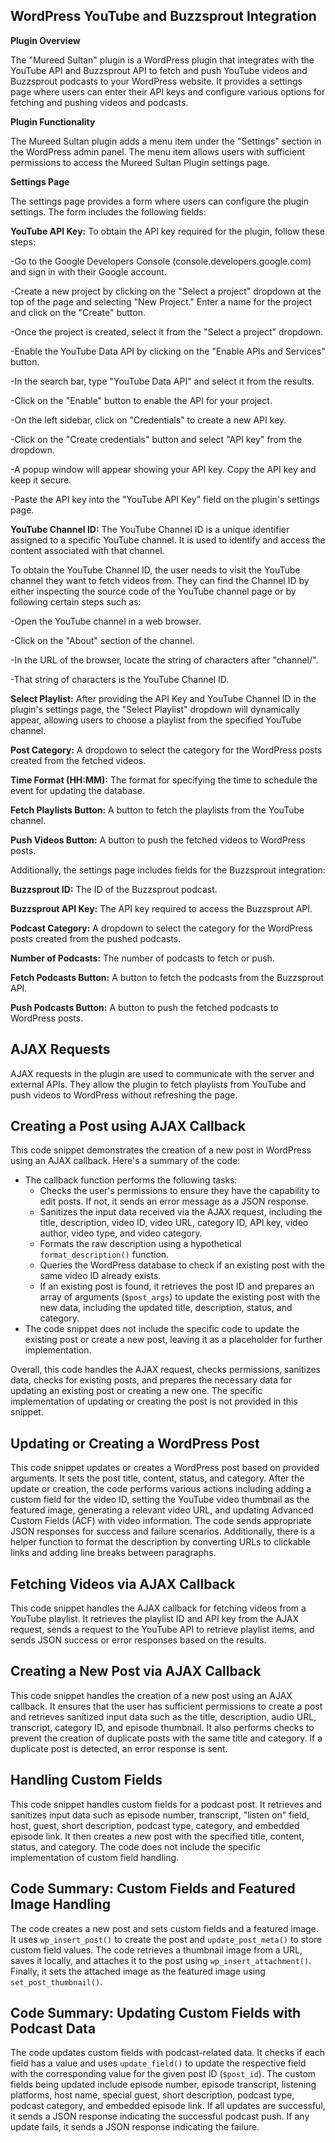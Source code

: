 ## WordPress YouTube and Buzzsprout Integration

**Plugin Overview**

The "Mureed Sultan" plugin is a WordPress plugin that integrates with the YouTube API and Buzzsprout API to fetch and push YouTube videos and Buzzsprout podcasts to your WordPress website. It provides a settings page where users can enter their API keys and configure various options for fetching and pushing videos and podcasts.


**Plugin Functionality**

The Mureed Sultan plugin adds a menu item under the "Settings" section in the WordPress admin panel. The menu item allows users with sufficient permissions to access the Mureed Sultan Plugin settings page.


**Settings Page**

The settings page provides a form where users can configure the plugin settings. The form includes the following fields:


**YouTube API Key:** To obtain the API key required for the plugin, follow these steps:

-Go to the Google Developers Console (console.developers.google.com) and sign in with their Google account.

-Create a new project by clicking on the "Select a project" dropdown at the top of the page and selecting "New Project." Enter a name for the project and click on the "Create" button.

-Once the project is created, select it from the "Select a project" dropdown.

-Enable the YouTube Data API by clicking on the "Enable APIs and Services" button.

-In the search bar, type "YouTube Data API" and select it from the results.

-Click on the "Enable" button to enable the API for your project.

-On the left sidebar, click on "Credentials" to create a new API key.

-Click on the "Create credentials" button and select "API key" from the dropdown.

-A popup window will appear showing your API key. Copy the API key and keep it secure.

-Paste the API key into the "YouTube API Key" field on the plugin's settings page.

**YouTube Channel ID:**  The YouTube Channel ID is a unique identifier assigned to a specific YouTube channel. It is used to identify and access the content associated with that channel. 

To obtain the YouTube Channel ID, the user needs to visit the YouTube channel they want to fetch videos from. They can find the Channel ID by either inspecting the source code of the YouTube channel page or by following certain steps such as:

-Open the YouTube channel in a web browser.

-Click on the "About" section of the channel.

-In the URL of the browser, locate the string of characters after "channel/".

-That string of characters is the YouTube Channel ID.

**Select Playlist:** After providing the API Key and YouTube Channel ID in the plugin's settings page, the "Select Playlist" dropdown will dynamically appear, allowing users to choose a playlist from the specified YouTube channel.

**Post Category:** A dropdown to select the category for the WordPress posts created from the fetched videos.

**Time Format (HH:MM):** The format for specifying the time to schedule the event for updating the database.

**Fetch Playlists Button:** A button to fetch the playlists from the YouTube channel.

**Push Videos Button:** A button to push the fetched videos to WordPress posts.


Additionally, the settings page includes fields for the Buzzsprout integration:


**Buzzsprout ID:** The ID of the Buzzsprout podcast.

**Buzzsprout API Key:** The API key required to access the Buzzsprout API.

**Podcast Category:** A dropdown to select the category for the WordPress posts created from the pushed podcasts.

**Number of Podcasts:** The number of podcasts to fetch or push.

**Fetch Podcasts Button:** A button to fetch the podcasts from the Buzzsprout API.

**Push Podcasts Button:** A button to push the fetched podcasts to WordPress posts.


## AJAX Requests

AJAX requests in the plugin are used to communicate with the server and external APIs. They allow the plugin to fetch playlists from YouTube and push videos to WordPress without refreshing the page.
## Creating a Post using AJAX Callback

This code snippet demonstrates the creation of a new post in WordPress using an AJAX callback. Here's a summary of the code:

- The callback function performs the following tasks:
  - Checks the user's permissions to ensure they have the capability to edit posts. If not, it sends an error message as a JSON response.
  - Sanitizes the input data received via the AJAX request, including the title, description, video ID, video URL, category ID, API key, video author, video type, and video category.
  - Formats the raw description using a hypothetical `format_description()` function.
  - Queries the WordPress database to check if an existing post with the same video ID already exists.
  - If an existing post is found, it retrieves the post ID and prepares an array of arguments (`$post_args`) to update the existing post with the new data, including the updated title, description, status, and category.
- The code snippet does not include the specific code to update the existing post or create a new post, leaving it as a placeholder for further implementation.

Overall, this code handles the AJAX request, checks permissions, sanitizes data, checks for existing posts, and prepares the necessary data for updating an existing post or creating a new one. The specific implementation of updating or creating the post is not provided in this snippet.
## Updating or Creating a WordPress Post

This code snippet updates or creates a WordPress post based on provided arguments. It sets the post title, content, status, and category. After the update or creation, the code performs various actions including adding a custom field for the video ID, setting the YouTube video thumbnail as the featured image, generating a relevant video URL, and updating Advanced Custom Fields (ACF) with video information. The code sends appropriate JSON responses for success and failure scenarios. Additionally, there is a helper function to format the description by converting URLs to clickable links and adding line breaks between paragraphs.

## Fetching Videos via AJAX Callback

This code snippet handles the AJAX callback for fetching videos from a YouTube playlist. It retrieves the playlist ID and API key from the AJAX request, sends a request to the YouTube API to retrieve playlist items, and sends JSON success or error responses based on the results.

## Creating a New Post via AJAX Callback

This code snippet handles the creation of a new post using an AJAX callback. It ensures that the user has sufficient permissions to create a post and retrieves sanitized input data such as the title, description, audio URL, transcript, category ID, and episode thumbnail. It also performs checks to prevent the creation of duplicate posts with the same title and category. If a duplicate post is detected, an error response is sent.

##  Handling Custom Fields

This code snippet handles custom fields for a podcast post. It retrieves and sanitizes input data such as episode number, transcript, "listen on" field, host, guest, short description, podcast type, category, and embedded episode link. It then creates a new post with the specified title, content, status, and category. The code does not include the specific implementation of custom field handling.

## Code Summary: Custom Fields and Featured Image Handling

The code creates a new post and sets custom fields and a featured image. It uses `wp_insert_post()` to create the post and `update_post_meta()` to store custom field values. The code retrieves a thumbnail image from a URL, saves it locally, and attaches it to the post using `wp_insert_attachment()`. Finally, it sets the attached image as the featured image using `set_post_thumbnail()`.


## Code Summary: Updating Custom Fields with Podcast Data

The code updates custom fields with podcast-related data. It checks if each field has a value and uses `update_field()` to update the respective field with the corresponding value for the given post ID (`$post_id`). The custom fields being updated include episode number, episode transcript, listening platforms, host name, special guest, short description, podcast type, podcast category, and embedded episode link. If all updates are successful, it sends a JSON response indicating the successful podcast push. If any update fails, it sends a JSON response indicating the failure.
